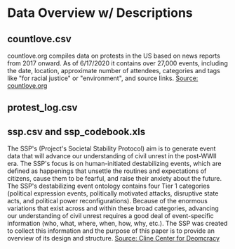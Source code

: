 # Data Overview w/ Descriptions

## countlove.csv
countlove.org compiles data on protests in the US based on news reports from 2017 onward. As of 6/17/2020 it contains over 27,000 events, including the date, location, approximate number of attendees, categories and tags like "for racial justice" or "environment", and source links.
[Source: countlove.org](https://countlove.org/)

## protest_log.csv
<Yelei knows the origin of the data>

## ssp.csv and ssp_codebook.xls
The SSP's (Project's Societal Stability Protocol) aim is to generate event data that will advance our understanding of civil unrest in the post-WWII era. The SSP's focus is on human-initiated destabilizing events, which are defined as happenings that unsettle the routines and expectations of citizens, cause them to be fearful, and raise their anxiety about the future. The SSP's destabilizing event ontology contains four Tier 1 categories (political expression events, politically motivated attacks, disruptive state acts, and political power reconfigurations). Because of the enormous variations that exist across and within these broad categories, advancing our understanding of civil unrest requires a good deal of event-specific information (who, what, where, when, how, why, etc.). The SSP was created to collect this information and the purpose of this paper is to provide an overview of its design and structure.
[Source: Cline Center for Deomcracy](http://www.clinecenter.illinois.edu/publication/white/speed/#Overview)